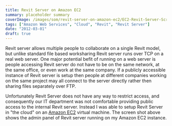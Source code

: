 ```yaml
---
title: Revit Server on Amazon EC2
summary: placeholder summary
coverImage: /images/som/revit-server-on-amazon-ec2/EC2-Revit-Server-Screen-Shot-Annotated.png
tags: ["Amazon Web Services", "Cloud", "Revit", "Revit Server"]
date: "2012-03-01"
draft: true
---
```


Revit server allows multiple people to collaborate on a single Revit model, but unlike standard file based worksharing Revit server runs over TCP on a real web server. One major potential befit of running on a web server is people accessing Revit server do not have to be on the same network, at the same office, or even work at the same company. If a publicly accessible instance of Revit server is setup then people at different companies working on the same project may all connect to the server directly rather then sharing files separately over FTP.

Unfortunately Revit Server does not have any way to restrict access, and consequently our IT department was not comfortable providing public access to the internal Revit server. Instead I was able to setup Revit Server in "the cloud" on an [Amazon EC2](http://aws.amazon.com/ec2/) virtual machine. The screen shot above shows the admin panel of Revit server running on my Amazon EC2 instance.
